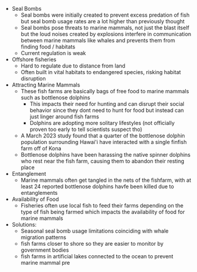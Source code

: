 - Seal Bombs
	- Seal bombs were initially created to prevent excess predation of fish but seal bomb usage rates are a lot higher than previously thought
	- Seal bombs pose threats to marine mammals, not just the blast itself but the loud noises created by explosions interfere in communication between marine mammals like whales and prevents them from finding food / habitats
	- Current regulation is weak
- Offshore fisheries
	- Hard to regulate due to distance from land
	- Often built in vital habitats to endangered species, risking habitat disruption
- Attracting Marine Mammals
	- These fish farms are basically bags of free food to marine mammals such as bottlenose dolphins
		- This impacts their need for hunting and can disrupt their social behavior since they dont need to hunt for food but instead can just linger around fish farms
		- Dolphins are adopting more solitary lifestyles (not officially proven too early to tell scientists suspect tho)
	- A March 2023 study found that a quarter of the bottlenose dolphin population surrounding Hawai'i have interacted with a single finfish farm off of Kona
	- Bottlenose dolphins have been harassing the native spinner dolphins who rest near the fish farm, causing them to abandon their resting place
- Entanglement
	- Marine mammals often get tangled in the nets of the fishfarm, with at least 24 reported bottlenose dolphins havfe been killed due to entanglements
- Availability of Food
	- Fisheries often use local fish to feed their farms depending on the type of fish being farmed which impacts the availability of food for marine mammals
- Solutions:
	- Seasonal seal bomb usage limitations coinciding with whale migration patterns
	- fish farms closer to shore so they are easier to monitor by government bodies
	- fish farms in artificial lakes connected to the ocean to prevent marine mammal pre